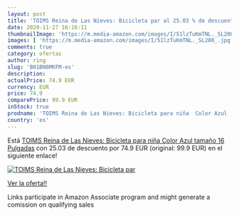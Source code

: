 ```yaml
---
layout: post
title: 'TOIMS Reina de Las Nieves: Bicicleta par al 25.03 % de descuento'
date: 2020-11-27 16:16:11
thumbnailImage: 'https://m.media-amazon.com/images/I/51lzTuKmTNL._SL200_.jpg'
images: [ 'https://m.media-amazon.com/images/I/51lzTuKmTNL._SL200_.jpg' ]
comments: true
category: ofertas
author: ring
slug: 'B01BN6MKFM-es'
description:
actualPrice: 74.9 EUR
currency: EUR
price: 74.9
comparePrice: 99.9 EUR
inStock: true
prodname: 'TOIMS Reina de Las Nieves: Bicicleta para niña  Color Azul  tamaño 16 Pulgadas'
country: 'es'
---
```


Está [TOIMS Reina de Las Nieves: Bicicleta para niña  Color Azul  tamaño 16 Pulgadas](https://www.amazon.es/dp/B01BN6MKFM/?tag=tolees-21) con 25.03 de descuento por 74.9 EUR (original: 99.9 EUR) en el siguiente enlace!

[![TOIMS Reina de Las Nieves: Bicicleta par](https://m.media-amazon.com/images/I/51lzTuKmTNL._SL200_.jpg)](https://www.amazon.es/dp/B01BN6MKFM/?tag=tolees-21)

[Ver la oferta!!](https://www.amazon.es/dp/B01BN6MKFM/?tag=tolees-21)

Links participate in Amazon Associate program and might generate a comission on qualifying sales



